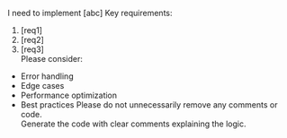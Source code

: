 I need to implement [abc]
Key requirements:  
1. [req1]  
2. [req2]  
3. [req3]  
Please consider:  
- Error handling  
- Edge cases  
- Performance optimization  
- Best practices 
Please do not unnecessarily remove any comments or code.  
Generate the code with clear comments explaining the logic.